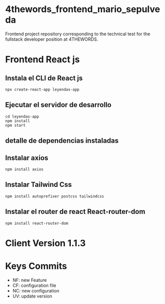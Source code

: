 # 4thewords_frontend_mario_sepulveda
Frontend project repository corresponding to the technical test for the fullstack developer position at 4THEWORDS.


# Frontend React js

## Instala el CLI de React js
    npx create-react-app leyendas-app


## Ejecutar el servidor de desarrollo
    cd leyendas-app
    npm install
    npm start


## detalle de dependencias instaladas
## Instalar axios
    npm install axios

## Instalar Tailwind Css
    npm install autoprefixer postcss tailwindcss

## Instalar el router de react React-router-dom
    npm install react-router-dom


# Client Version 1.1.3


# Keys Commits

* NF: new Feature
* CF: configuration file
* NC: new configuration
* UV: update version     